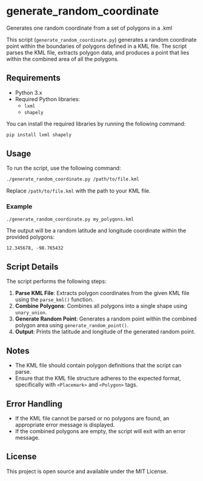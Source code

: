 # generate_random_coordinate
Generates one random coordinate from a set of polygons in a .kml

This script (`generate_random_coordinate.py`) generates a random coordinate point within the boundaries of polygons defined in a KML file. The script parses the KML file, extracts polygon data, and produces a point that lies within the combined area of all the polygons.

## Requirements

- Python 3.x
- Required Python libraries:
  - `lxml`
  - `shapely`

You can install the required libraries by running the following command:

```sh
pip install lxml shapely
```

## Usage

To run the script, use the following command:

```sh
./generate_random_coordinate.py /path/to/file.kml
```

Replace `/path/to/file.kml` with the path to your KML file.

### Example

```sh
./generate_random_coordinate.py my_polygons.kml
```

The output will be a random latitude and longitude coordinate within the provided polygons:

```
12.345678, -98.765432
```

## Script Details

The script performs the following steps:

1. **Parse KML File**: Extracts polygon coordinates from the given KML file using the `parse_kml()` function.
2. **Combine Polygons**: Combines all polygons into a single shape using `unary_union`.
3. **Generate Random Point**: Generates a random point within the combined polygon area using `generate_random_point()`.
4. **Output**: Prints the latitude and longitude of the generated random point.

## Notes

- The KML file should contain polygon definitions that the script can parse.
- Ensure that the KML file structure adheres to the expected format, specifically with `<Placemark>` and `<Polygon>` tags.

## Error Handling

- If the KML file cannot be parsed or no polygons are found, an appropriate error message is displayed.
- If the combined polygons are empty, the script will exit with an error message.

## License

This project is open source and available under the MIT License.

